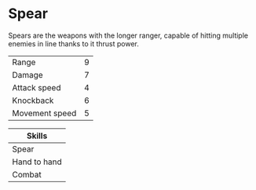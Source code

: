 # Spear

Spears are the weapons with the longer ranger, capable of hitting multiple enemies in line thanks to it thrust power.

|||
|---|---|
|Range|9|
|Damage|7|
|Attack speed|4|
|Knockback|6|
|Movement speed|5|

|Skills|
|------|
|Spear|
|Hand to hand|
|Combat|